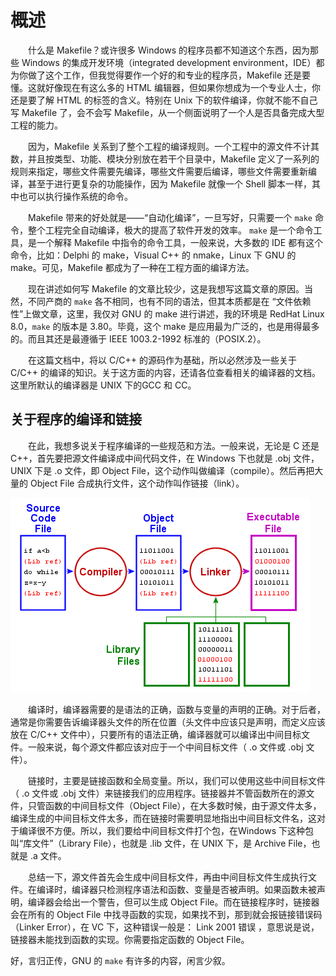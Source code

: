 # 概述
&emsp;&emsp;什么是 Makefile？或许很多 Windows 的程序员都不知道这个东西，因为那些 Windows 的集成开发环境（integrated development environment，IDE）都为你做了这个工作，但我觉得要作一个好的和专业的程序员，Makefile 还是要懂。这就好像现在有这么多的 HTML 编辑器，但如果你想成为一个专业人士，你还是要了解 HTML 的标签的含义。特别在 Unix 下的软件编译，你就不能不自己写 Makefile 了，会不会写 Makefile，从一个侧面说明了一个人是否具备完成大型工程的能力。

&emsp;&emsp;因为，Makefile 关系到了整个工程的编译规则。一个工程中的源文件不计其数，并且按类型、功能、模块分别放在若干个目录中，Makefile 定义了一系列的规则来指定，哪些文件需要先编译，哪些文件需要后编译，哪些文件需要重新编译，甚至于进行更复杂的功能操作，因为 Makefile 就像一个 Shell 脚本一样，其中也可以执行操作系统的命令。

&emsp;&emsp;Makefile 带来的好处就是——“自动化编译”，一旦写好，只需要一个 `make` 命令，整个工程完全自动编译，极大的提高了软件开发的效率。 `make` 是一个命令工具，是一个解释 Makefile 中指令的命令工具，一般来说，大多数的 IDE 都有这个命令，比如：Delphi 的 make，Visual C++ 的 nmake，Linux 下 GNU 的 make。可见，Makefile 都成为了一种在工程方面的编译方法。

&emsp;&emsp;现在讲述如何写 Makefile 的文章比较少，这是我想写这篇文章的原因。当然，不同产商的 `make` 各不相同，也有不同的语法，但其本质都是在 “文件依赖性”上做文章，这里，我仅对 GNU 的 make 进行讲述，我的环境是 RedHat Linux 8.0，`make` 的版本是 3.80。毕竟，这个 make 是应用最为广泛的，也是用得最多的。而且其还是最遵循于 IEEE 1003.2-1992 标准的（POSIX.2）。

&emsp;&emsp;在这篇文档中，将以 C/C++ 的源码作为基础，所以必然涉及一些关于 C/C++ 的编译的知识。关于这方面的内容，还请各位查看相关的编译器的文档。这里所默认的编译器是 UNIX 下的GCC 和 CC。

## 关于程序的编译和链接
&emsp;&emsp;在此，我想多说关于程序编译的一些规范和方法。一般来说，无论是 C 还是 C++，首先要把源文件编译成中间代码文件，在 Windows 下也就是 .obj 文件，UNIX 下是 .o 文件，即 Object File，这个动作叫做编译（compile）。然后再把大量的 Object File 合成执行文件，这个动作叫作链接（link）。

![编译及链接](./images/compile.gif)

&emsp;&emsp;编译时，编译器需要的是语法的正确，函数与变量的声明的正确。对于后者，通常是你需要告诉编译器头文件的所在位置（头文件中应该只是声明，而定义应该放在 C/C++ 文件中），只要所有的语法正确，编译器就可以编译出中间目标文件。一般来说，每个源文件都应该对应于一个中间目标文件（ .o 文件或 .obj 文件）。

&emsp;&emsp;链接时，主要是链接函数和全局变量。所以，我们可以使用这些中间目标文件（ .o 文件或 .obj 文件）来链接我们的应用程序。链接器并不管函数所在的源文件，只管函数的中间目标文件（Object File），在大多数时候，由于源文件太多，编译生成的中间目标文件太多，而在链接时需要明显地指出中间目标文件名，这对于编译很不方便。所以，我们要给中间目标文件打个包，在Windows 下这种包叫“库文件”（Library File），也就是 .lib 文件，在 UNIX 下，是 Archive File，也就是 .a 文件。

&emsp;&emsp;总结一下，源文件首先会生成中间目标文件，再由中间目标文件生成执行文件。在编译时，编译器只检测程序语法和函数、变量是否被声明。如果函数未被声明，编译器会给出一个警告，但可以生成 Object File。而在链接程序时，链接器会在所有的 Object File 中找寻函数的实现，如果找不到，那到就会报链接错误码（Linker Error），在 VC 下，这种错误一般是： Link 2001 错误 ，意思说是说，链接器未能找到函数的实现。你需要指定函数的 Object File。

好，言归正传，GNU 的 `make` 有许多的内容，闲言少叙。